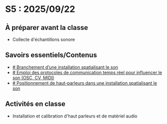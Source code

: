 # S5 : <!-- %: S5 -->2025/09/22<!-- %; -->

## À préparer avant la classe

* Collecte d'échantillons sonore 

## Savoirs essentiels/Contenus

* [ <!-- %: BLOC2_SAVOIR1  --># Branchement d’une installation spatialisant le son<!-- %; -->](../../03-savoirs/02/07/README.md)
* [ <!-- %: BLOC2_SAVOIR2  --># Emploi des protocoles de communication temps réel pour influencer le son (OSC, CV, MIDI)<!-- %; -->](../../03-savoirs/02/02/README.md)
* [ <!-- %: BLOC2_SAVOIR3  --># Positionnement de haut-parleurs dans une installation spatialisant le son<!-- %; -->](../../03-savoirs/02/07/README.md)

## Activités en classe

* Installation et calibration d'haut parleurs et de matériel audio
